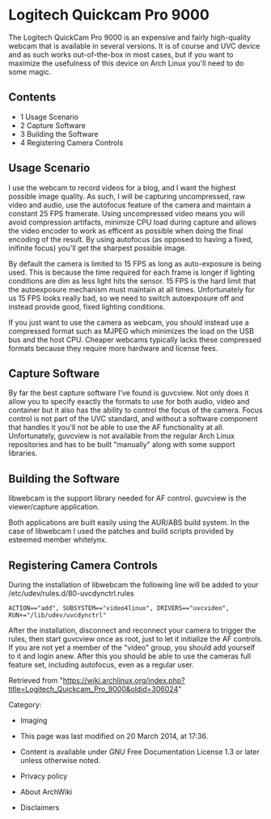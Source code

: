 Logitech Quickcam Pro 9000
==========================

The Logitech QuickCam Pro 9000 is an expensive and fairly high-quality
webcam that is available in several versions. It is of course and UVC
device and as such works out-of-the-box in most cases, but if you want
to maximize the usefulness of this device on Arch Linux you'll need to
do some magic.

Contents
--------

-   1 Usage Scenario
-   2 Capture Software
-   3 Building the Software
-   4 Registering Camera Controls

Usage Scenario
--------------

I use the webcam to record videos for a blog, and I want the highest
possible image quality. As such, I will be capturing uncompressed, raw
video and audio, use the autofocus feature of the camera and maintain a
constant 25 FPS framerate. Using uncompressed video means you will avoid
compression artifacts, minimize CPU load during capture and allows the
video encoder to work as efficent as possible when doing the final
encoding of the result. By using autofocus (as opposed to having a
fixed, inifinite focus) you'll get the sharpest possible image.

By default the camera is limited to 15 FPS as long as auto-exposure is
being used. This is because the time required for each frame is longer
if lighting conditions are dim as less light hits the sensor. 15 FPS is
the hard limit that the autoexposure mechanism must maintain at all
times. Unfortunately for us 15 FPS looks really bad, so we need to
switch autoexposure off and instead provide good, fixed lighting
conditions.

If you just want to use the camera as webcam, you should instead use a
compressed format such as MJPEG which minimizes the load on the USB bus
and the host CPU. Cheaper webcams typically lacks these compressed
formats because they require more hardware and license fees.

Capture Software
----------------

By far the best capture software I've found is guvcview. Not only does
it allow you to specify exactly the formats to use for both audio, video
and container but it also has the ability to control the focus of the
camera. Focus control is not part of the UVC standard, and without a
software component that handles it you'll not be able to use the AF
functionality at all. Unfortunately, guvcview is not available from the
regular Arch Linux repositories and has to be built "manually" along
with some support libraries.

Building the Software
---------------------

libwebcam is the support library needed for AF control. guvcview is the
viewer/capture application.

Both applications are built easily using the AUR/ABS build system. In
the case of libwebcam I used the patches and build scripts provided by
esteemed member whitelynx.

Registering Camera Controls
---------------------------

During the installation of libwebcam the following line will be added to
your /etc/udev/rules.d/80-uvcdynctrl.rules

    ACTION=="add", SUBSYSTEM=="video4linux", DRIVERS=="uvcvideo", RUN+="/lib/udev/uvcdynctrl"

After the installation, disconnect and reconnect your camera to trigger
the rules, then start guvcview once as root, just to let it initialize
the AF controls. If you are not yet a member of the "video" group, you
should add yourself to it and login anew. After this you should be able
to use the cameras full feature set, including autofocus, even as a
regular user.

Retrieved from
"https://wiki.archlinux.org/index.php?title=Logitech_Quickcam_Pro_9000&oldid=306024"

Category:

-   Imaging

-   This page was last modified on 20 March 2014, at 17:36.
-   Content is available under GNU Free Documentation License 1.3 or
    later unless otherwise noted.
-   Privacy policy
-   About ArchWiki
-   Disclaimers
